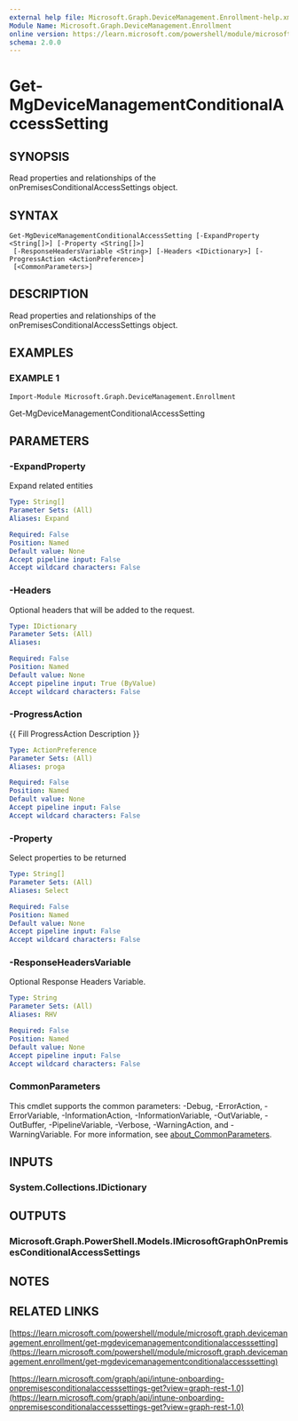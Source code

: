 ```yaml
---
external help file: Microsoft.Graph.DeviceManagement.Enrollment-help.xml
Module Name: Microsoft.Graph.DeviceManagement.Enrollment
online version: https://learn.microsoft.com/powershell/module/microsoft.graph.devicemanagement.enrollment/get-mgdevicemanagementconditionalaccesssetting
schema: 2.0.0
---
```


# Get-MgDeviceManagementConditionalAccessSetting

## SYNOPSIS
Read properties and relationships of the onPremisesConditionalAccessSettings object.

## SYNTAX

```
Get-MgDeviceManagementConditionalAccessSetting [-ExpandProperty <String[]>] [-Property <String[]>]
 [-ResponseHeadersVariable <String>] [-Headers <IDictionary>] [-ProgressAction <ActionPreference>]
 [<CommonParameters>]
```

## DESCRIPTION
Read properties and relationships of the onPremisesConditionalAccessSettings object.

## EXAMPLES

### EXAMPLE 1
```
Import-Module Microsoft.Graph.DeviceManagement.Enrollment
```

Get-MgDeviceManagementConditionalAccessSetting

## PARAMETERS

### -ExpandProperty
Expand related entities

```yaml
Type: String[]
Parameter Sets: (All)
Aliases: Expand

Required: False
Position: Named
Default value: None
Accept pipeline input: False
Accept wildcard characters: False
```

### -Headers
Optional headers that will be added to the request.

```yaml
Type: IDictionary
Parameter Sets: (All)
Aliases:

Required: False
Position: Named
Default value: None
Accept pipeline input: True (ByValue)
Accept wildcard characters: False
```

### -ProgressAction
{{ Fill ProgressAction Description }}

```yaml
Type: ActionPreference
Parameter Sets: (All)
Aliases: proga

Required: False
Position: Named
Default value: None
Accept pipeline input: False
Accept wildcard characters: False
```

### -Property
Select properties to be returned

```yaml
Type: String[]
Parameter Sets: (All)
Aliases: Select

Required: False
Position: Named
Default value: None
Accept pipeline input: False
Accept wildcard characters: False
```

### -ResponseHeadersVariable
Optional Response Headers Variable.

```yaml
Type: String
Parameter Sets: (All)
Aliases: RHV

Required: False
Position: Named
Default value: None
Accept pipeline input: False
Accept wildcard characters: False
```

### CommonParameters
This cmdlet supports the common parameters: -Debug, -ErrorAction, -ErrorVariable, -InformationAction, -InformationVariable, -OutVariable, -OutBuffer, -PipelineVariable, -Verbose, -WarningAction, and -WarningVariable. For more information, see [about_CommonParameters](http://go.microsoft.com/fwlink/?LinkID=113216).

## INPUTS

### System.Collections.IDictionary
## OUTPUTS

### Microsoft.Graph.PowerShell.Models.IMicrosoftGraphOnPremisesConditionalAccessSettings
## NOTES

## RELATED LINKS

[https://learn.microsoft.com/powershell/module/microsoft.graph.devicemanagement.enrollment/get-mgdevicemanagementconditionalaccesssetting](https://learn.microsoft.com/powershell/module/microsoft.graph.devicemanagement.enrollment/get-mgdevicemanagementconditionalaccesssetting)

[https://learn.microsoft.com/graph/api/intune-onboarding-onpremisesconditionalaccesssettings-get?view=graph-rest-1.0](https://learn.microsoft.com/graph/api/intune-onboarding-onpremisesconditionalaccesssettings-get?view=graph-rest-1.0)




